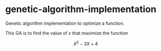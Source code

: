 # genetic-algorithm-implementation

Genetic algorithm implementation to optimize a function.

This GA is to find the  value of *x* that maximize the function 

$$
X^2 - 3X + 4
$$

